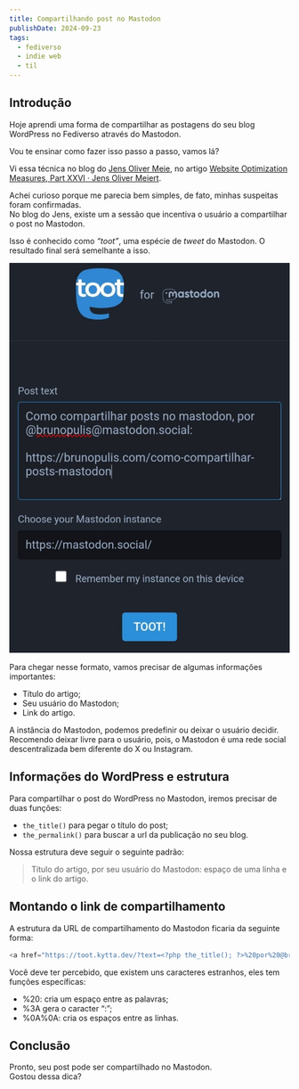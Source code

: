 ```yaml
---
title: Compartilhando post no Mastodon
publishDate: 2024-09-23
tags:
  - fediverso
  - indie web
  - til
---
```


## Introdução

Hoje aprendi uma forma de compartilhar as postagens do seu blog WordPress no Fediverso através do Mastodon.

Vou te ensinar como fazer isso passo a passo, vamos lá?

Vi essa técnica no blog do [Jens Oliver Meie](https://meiert.com/en/biography/), no artigo [Website Optimization Measures, Part XXVI · Jens Oliver Meiert](https://meiert.com/en/blog/optimization-measures-26/).

Achei curioso porque me parecia bem simples, de fato, minhas suspeitas foram confirmadas.  
No blog do Jens, existe um a sessão que incentiva o usuário a compartilhar o post no Mastodon.

Isso é conhecido como _“toot”_, uma espécie de _tweet_ do Mastodon. O resultado final será semelhante a isso.

![Print da tela de compartilhamento do Mastodon com o título do artigo, meu usuário e o link ](images/mastodon-config.jpeg)

Para chegar nesse formato, vamos precisar de algumas informações importantes:

- Título do artigo;
- Seu usuário do Mastodon;
- Link do artigo.

A instância do Mastodon, podemos predefinir ou deixar o usuário decidir. Recomendo deixar livre para o usuário, pois, o Mastodon é uma rede social descentralizada bem diferente do X ou Instagram.

## Informações do WordPress e estrutura

Para compartilhar o post do WordPress no Mastodon, iremos precisar de duas funções:

- `the_title()` para pegar o título do post;
- `the_permalink()` para buscar a url da publicação no seu blog.

Nossa estrutura deve seguir o seguinte padrão:

> Título do artigo, por seu usuário do Mastodon: espaço de uma linha e o link do artigo.

## Montando o link de compartilhamento

A estrutura da URL de compartilhamento do Mastodon ficaria da seguinte forma:

```php
<a href="https://toot.kytta.dev/?text=<?php the_title(); ?>%20por%20@brunopulis@mastodon.social%3A%0A%0A<?php the_permalink() ?>">Toot</a>
```

Você deve ter percebido, que existem uns caracteres estranhos, eles tem funções específicas:

- %20: cria um espaço entre as palavras;
- %3A gera o caracter “:”;
- %0A%0A: cria os espaços entre as linhas.

## Conclusão

Pronto, seu post pode ser compartilhado no Mastodon.  
Gostou dessa dica?
